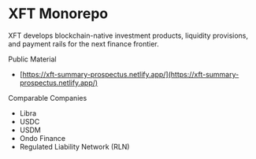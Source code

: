 # XFT Monorepo
XFT develops blockchain-native investment products, liquidity provisions, and payment rails for the next finance frontier.

Public Material
- [https://xft-summary-prospectus.netlify.app/](https://xft-summary-prospectus.netlify.app/)


Comparable Companies
- Libra
- USDC
- USDM
- Ondo Finance
- Regulated Liability Network (RLN)
